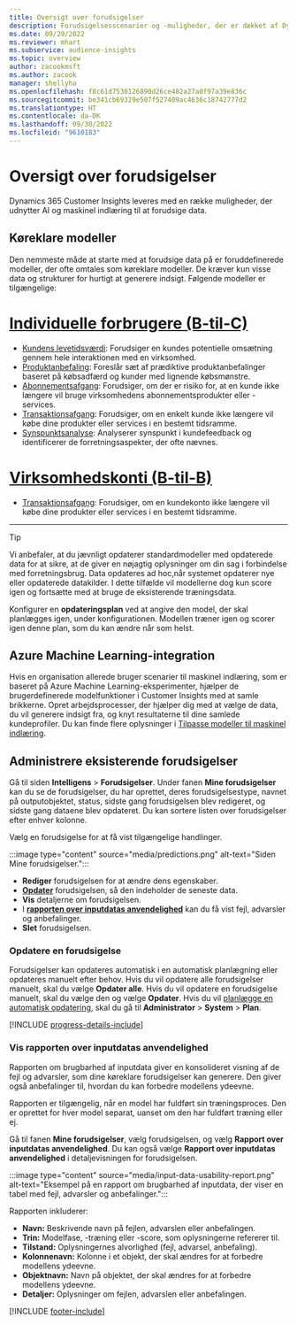 ```yaml
---
title: Oversigt over forudsigelser
description: Forudsigelsesscenarier og -muligheder, der er dækket af Dynamics 365 Customer Insights-applikationen.
ms.date: 09/29/2022
ms.reviewer: mhart
ms.subservice: audience-insights
ms.topic: overview
author: zacookmsft
ms.author: zacook
manager: shellyha
ms.openlocfilehash: f8c61d7530126890d26ce482a27a0f97a39e836c
ms.sourcegitcommit: be341cb69329e507f527409ac4636c18742777d2
ms.translationtype: HT
ms.contentlocale: da-DK
ms.lasthandoff: 09/30/2022
ms.locfileid: "9610183"
---
```

# <a name="predictions-overview"></a>Oversigt over forudsigelser

Dynamics 365 Customer Insights leveres med en række muligheder, der udnytter AI og maskinel indlæring til at forudsige data.

## <a name="out-of-box-models"></a>Køreklare modeller

Den nemmeste måde at starte med at forudsige data på er foruddefinerede modeller, der ofte omtales som køreklare modeller. De kræver kun visse data og strukturer for hurtigt at generere indsigt. Følgende modeller er tilgængelige:

# <a name="individual-consumers-b-to-c"></a>[Individuelle forbrugere (B-til-C)](#tab/b2c)

- [Kundens levetidsværdi](predict-customer-lifetime-value.md): Forudsiger en kundes potentielle omsætning gennem hele interaktionen med en virksomhed.
- [Produktanbefaling](predict-product-recommendation.md): Foreslår sæt af prædiktive produktanbefalinger baseret på købsadfærd og kunder med lignende købsmønstre.
- [Abonnementsafgang](predict-subscription-churn.md): Forudsiger, om der er risiko for, at en kunde ikke længere vil bruge virksomhedens abonnementsprodukter eller -services.
- [Transaktionsafgang](predict-transactional-churn.md): Forudsiger, om en enkelt kunde ikke længere vil købe dine produkter eller services i en bestemt tidsramme.
- [Synspunktsanalyse](sentiment-analysis.md): Analyserer synspunkt i kundefeedback og identificerer de forretningsaspekter, der ofte nævnes.

# <a name="business-accounts-b-to-b"></a>[Virksomhedskonti (B-til-B)](#tab/b2b)

- [Transaktionsafgang](predict-transactional-churn.md): Forudsiger, om en kundekonto ikke længere vil købe dine produkter eller services i en bestemt tidsramme.

---

> [!TIP]
> Vi anbefaler, at du jævnligt opdaterer standardmodeller med opdaterede data for at sikre, at de giver en nøjagtig oplysninger om din sag i forbindelse med forretningsbrug. Data opdateres ad hoc,når systemet opdaterer nye eller opdaterede datakilder. I dette tilfælde vil modellerne dog kun score igen og fortsætte med at bruge de eksisterende træningsdata.
>
> Konfigurer en **opdateringsplan** ved at angive den model, der skal planlægges igen, under konfigurationen. Modellen træner igen og scorer igen denne plan, som du kan ændre når som helst.

## <a name="azure-machine-learning-integration"></a>Azure Machine Learning-integration

Hvis en organisation allerede bruger scenarier til maskinel indlæring, som er baseret på Azure Machine Learning-eksperimenter, hjælper de brugerdefinerede modelfunktioner i Customer Insights med at samle brikkerne. Opret arbejdsprocesser, der hjælper dig med at vælge de data, du vil generere indsigt fra, og knyt resultaterne til dine samlede kundeprofiler. Du kan finde flere oplysninger i [Tilpasse modeller til maskinel indlæring](custom-models.md).

## <a name="manage-existing-predictions"></a>Administrere eksisterende forudsigelser

Gå til siden **Intelligens** > **Forudsigelser**. Under fanen **Mine forudsigelser** kan du se de forudsigelser, du har oprettet, deres forudsigelsestype, navnet på outputobjektet, status, sidste gang forudsigelsen blev redigeret, og sidste gang dataene blev opdateret. Du kan sortere listen over forudsigelser efter enhver kolonne.

Vælg en forudsigelse for at få vist tilgængelige handlinger.

:::image type="content" source="media/predictions.png" alt-text="Siden Mine forudsigelser.":::

- **Rediger** forudsigelsen for at ændre dens egenskaber.
- [**Opdater**](#refresh-a-prediction) forudsigelsen, så den indeholder de seneste data.
- **Vis** detaljerne om forudsigelsen.
- I [**rapporten over inputdatas anvendelighed**](#view-the-input-data-usability-report) kan du få vist fejl, advarsler og anbefalinger.
- **Slet** forudsigelsen.

### <a name="refresh-a-prediction"></a>Opdatere en forudsigelse

Forudsigelser kan opdateres automatisk i en automatisk planlægning eller opdateres manuelt efter behov. Hvis du vil opdatere alle forudsigelser manuelt, skal du vælge **Opdater alle**. Hvis du vil opdatere en forudsigelse manuelt, skal du vælge den og vælge **Opdater**. Hvis du vil [planlægge en automatisk opdatering](schedule-refresh.md), skal du gå til **Administrator** > **System** > **Plan**.

[!INCLUDE [progress-details-include](includes/progress-details-pane.md)]

### <a name="view-the-input-data-usability-report"></a>Vis rapporten over inputdatas anvendelighed

Rapporten om brugbarhed af inputdata giver en konsolideret visning af de fejl og advarsler, som dine køreklare forudsigelser kan generere. Den giver også anbefalinger til, hvordan du kan forbedre modellens ydeevne.

Rapporten er tilgængelig, når en model har fuldført sin træningsproces. Den er oprettet for hver model separat, uanset om den har fuldført træning eller ej.

Gå til fanen **Mine forudsigelser**, vælg forudsigelsen, og vælg **Rapport over inputdatas anvendelighed**. Du kan også vælge **Rapport over inputdatas anvendelighed** i detaljevisningen for forudsigelsen.

:::image type="content" source="media/input-data-usability-report.png" alt-text="Eksempel på en rapport om brugbarhed af inputdata, der viser en tabel med fejl, advarsler og anbefalinger.":::

Rapporten inkluderer:

- **Navn:** Beskrivende navn på fejlen, advarslen eller anbefalingen.
- **Trin:** Modelfase, -træning eller -score, som oplysningerne refererer til.
- **Tilstand:** Oplysningernes alvorlighed (fejl, advarsel, anbefaling).
- **Kolonnenavn:** Kolonne i et objekt, der skal ændres for at forbedre modellens ydeevne.
- **Objektnavn:** Navn på objektet, der skal ændres for at forbedre modellens ydeevne.
- **Detaljer:** Oplysninger om fejlen, advarslen eller anbefalingen.

[!INCLUDE [footer-include](includes/footer-banner.md)]
